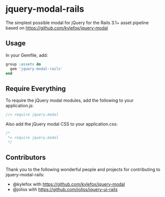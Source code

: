 jquery-modal-rails
==================

The simplest possible modal for jQuery for the Rails 3.1+ asset pipeline based on https://github.com/kylefox/jquery-modal

## Usage

In your Gemfile, add:

```ruby
group :assets do
  gem 'jquery-modal-rails'
end
```

## Require Everything

To require the jQuery modal modules, add the following to your application.js:

```javascript
//= require jquery.modal
```

Also add the jQuery modal CSS to your application.css:

```css
/*
 *= require jquery.modal
 */
```

## Contributors

Thank you to the following wonderful people and projects for contributing to jquery-modal-rails:

* @kylefox with https://github.com/kylefox/jquery-modal
* @joliss with https://github.com/joliss/jquery-ui-rails
